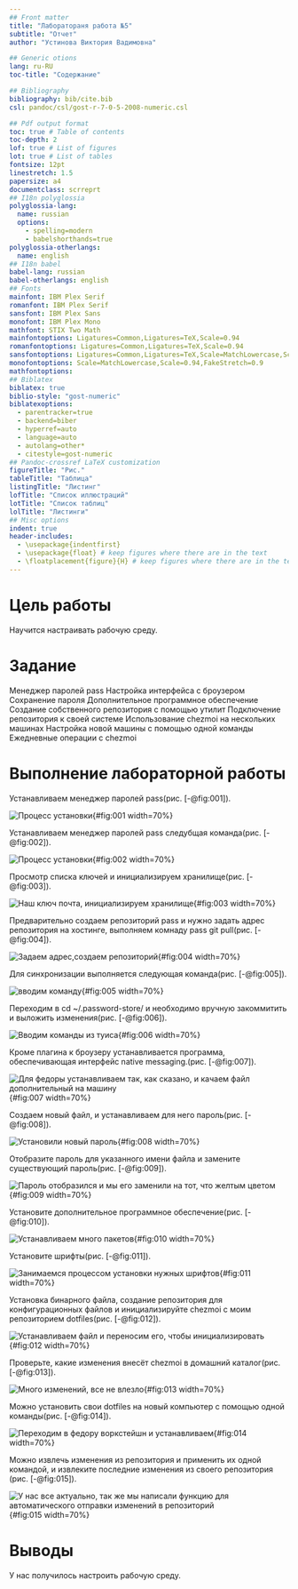 ```yaml
---
## Front matter
title: "Лаборатораня работа №5"
subtitle: "Отчет"
author: "Устинова Виктория Вадимовна"

## Generic otions
lang: ru-RU
toc-title: "Содержание"

## Bibliography
bibliography: bib/cite.bib
csl: pandoc/csl/gost-r-7-0-5-2008-numeric.csl

## Pdf output format
toc: true # Table of contents
toc-depth: 2
lof: true # List of figures
lot: true # List of tables
fontsize: 12pt
linestretch: 1.5
papersize: a4
documentclass: scrreprt
## I18n polyglossia
polyglossia-lang:
  name: russian
  options:
	- spelling=modern
	- babelshorthands=true
polyglossia-otherlangs:
  name: english
## I18n babel
babel-lang: russian
babel-otherlangs: english
## Fonts
mainfont: IBM Plex Serif
romanfont: IBM Plex Serif
sansfont: IBM Plex Sans
monofont: IBM Plex Mono
mathfont: STIX Two Math
mainfontoptions: Ligatures=Common,Ligatures=TeX,Scale=0.94
romanfontoptions: Ligatures=Common,Ligatures=TeX,Scale=0.94
sansfontoptions: Ligatures=Common,Ligatures=TeX,Scale=MatchLowercase,Scale=0.94
monofontoptions: Scale=MatchLowercase,Scale=0.94,FakeStretch=0.9
mathfontoptions:
## Biblatex
biblatex: true
biblio-style: "gost-numeric"
biblatexoptions:
  - parentracker=true
  - backend=biber
  - hyperref=auto
  - language=auto
  - autolang=other*
  - citestyle=gost-numeric
## Pandoc-crossref LaTeX customization
figureTitle: "Рис."
tableTitle: "Таблица"
listingTitle: "Листинг"
lofTitle: "Список иллюстраций"
lotTitle: "Список таблиц"
lolTitle: "Листинги"
## Misc options
indent: true
header-includes:
  - \usepackage{indentfirst}
  - \usepackage{float} # keep figures where there are in the text
  - \floatplacement{figure}{H} # keep figures where there are in the text
---
```


# Цель работы

Научится настраивать рабочую среду.

# Задание

Менеджер паролей pass
Настройка интерфейса с броузером
Сохранение пароля
Дополнительное программное обеспечение
Создание собственного репозитория с помощью утилит
Подключение репозитория к своей системе
Использование chezmoi на нескольких машинах
Настройка новой машины с помощью одной команды
Ежедневные операции c chezmoi

# Выполнение лабораторной работы

Устанавливаем менеджер паролей pass(рис. [-@fig:001]).

![Процесс установки](image/1.jpg){#fig:001 width=70%}

Устанавливаем менеджер паролей pass следубщая команда(рис. [-@fig:002]).

![Процесс установки](image/2.jpg){#fig:002 width=70%}

Просмотр списка ключей и инициализируем хранилище(рис. [-@fig:003]).

![Наш ключ почта, инициализируем хранилище](image/3.jpg){#fig:003 width=70%}

Предварительно создаем репозиторий pass и нужно задать адрес репозитория на хостинге, выполняем комнаду pass git pull(рис. [-@fig:004]).

![Задаем адрес,создаем репозиторий](image/4.jpg){#fig:004 width=70%}

Для синхронизации выполняется следующая команда(рис. [-@fig:005]).

![вводим команду](image/5.jpg){#fig:005 width=70%}

Переходим в cd ~/.password-store/ и необходимо вручную закоммитить и выложить изменения(рис. [-@fig:006]).

![Вводим команды из туиса](image/6.jpg){#fig:006 width=70%}

Кроме плагина к броузеру устанавливается программа, обеспечивающая интерфейс native messaging.(рис. [-@fig:007]).

![Для федоры устанавливаем так, как сказано, и качаем файл дополнительный на машину](image/7.jpg){#fig:007 width=70%}

Создаем новый файл, и устанавливаем для него пароль(рис. [-@fig:008]).

![Установили новый пароль](image/8.jpg){#fig:008 width=70%}

Отобразите пароль для указанного имени файла и замените существующий пароль(рис. [-@fig:009]).

![Пароль отобразился и мы его заменили на тот, что желтым цветом](image/9.jpg){#fig:009 width=70%}

Установите дополнительное программное обеспечение(рис. [-@fig:010]).

![Устанавливаем много пакетов](image/10.jpg){#fig:010 width=70%}

Установите шрифты(рис. [-@fig:011]).

![Занимаемся процессом установки нужных шрифтов](image/11.jpg){#fig:011 width=70%}

Установка бинарного файла, создание репозитория для конфигурационных файлов и инициализируйте chezmoi с моим репозиторием dotfiles(рис. [-@fig:012]).

![Устанавливаем файл и переносим его, чтобы инициализировать](image/12.jpg){#fig:012 width=70%}

Проверьте, какие изменения внесёт chezmoi в домашний каталог(рис. [-@fig:013]).

![Много изменений, все не влезло](image/13.jpg){#fig:013 width=70%}

Можно установить свои dotfiles на новый компьютер с помощью одной команды(рис. [-@fig:014]).

![Переходим в федору воркстейшн и устанавливаем](image/14.jpg){#fig:014 width=70%}

Можно извлечь изменения из репозитория и применить их одной командой, и извлеките последние изменения из своего репозитория (рис. [-@fig:015]).

![У нас все актуально, так же мы написали функцию для автоматического отправки изменений в репозиторий](image/15.jpg){#fig:015 width=70%}

# Выводы

У нас получилось настроить рабочую среду.


